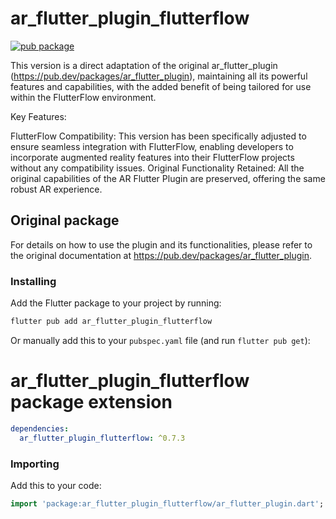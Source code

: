 # ar_flutter_plugin_flutterflow
[![pub package](https://img.shields.io/pub/v/ar_flutter_plugin_flutterflow.svg)](https://pub.dev/packages/ar_flutter_plugin_flutterflow)



This version is a direct adaptation of the original ar_flutter_plugin (https://pub.dev/packages/ar_flutter_plugin), maintaining all its powerful features and capabilities, with the added benefit of being tailored for use within the FlutterFlow environment.

Key Features:

FlutterFlow Compatibility: This version has been specifically adjusted to ensure seamless integration with FlutterFlow, enabling developers to incorporate augmented reality features into their FlutterFlow projects without any compatibility issues.
Original Functionality Retained: All the original capabilities of the AR Flutter Plugin are preserved, offering the same robust AR experience.



## Original package

For details on how to use the plugin and its functionalities, please refer to the original documentation at https://pub.dev/packages/ar_flutter_plugin.

### Installing

Add the Flutter package to your project by running:

```bash
flutter pub add ar_flutter_plugin_flutterflow
```

Or manually add this to your `pubspec.yaml` file (and run `flutter pub get`):
# ar_flutter_plugin_flutterflow package extension

```yaml
dependencies:
  ar_flutter_plugin_flutterflow: ^0.7.3
```

### Importing

Add this to your code:

```dart
import 'package:ar_flutter_plugin_flutterflow/ar_flutter_plugin.dart';
```